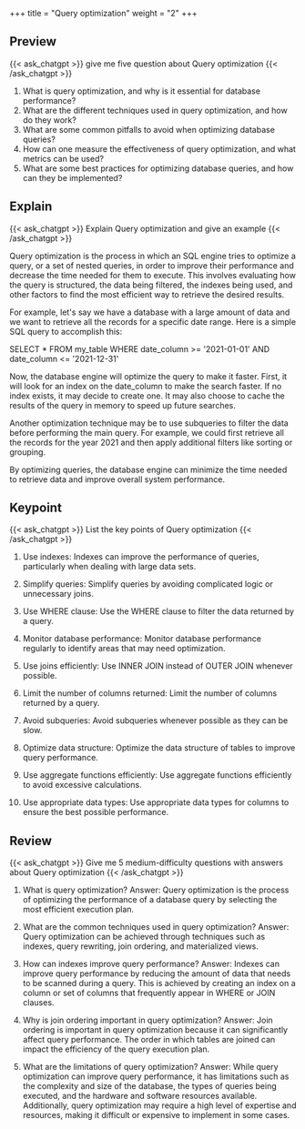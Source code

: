 +++
title = "Query optimization"
weight = "2"
+++
## Preview
{{< ask_chatgpt >}}
give me five question about Query optimization
{{< /ask_chatgpt >}}



1. What is query optimization, and why is it essential for database performance?
2. What are the different techniques used in query optimization, and how do they work?
3. What are some common pitfalls to avoid when optimizing database queries?
4. How can one measure the effectiveness of query optimization, and what metrics can be used?
5. What are some best practices for optimizing database queries, and how can they be implemented?   

## Explain
{{< ask_chatgpt >}}
Explain Query optimization and give an example
{{< /ask_chatgpt >}}



Query optimization is the process in which an SQL engine tries to optimize a query, or a set of nested queries, in order to improve their performance and decrease the time needed for them to execute. This involves evaluating how the query is structured, the data being filtered, the indexes being used, and other factors to find the most efficient way to retrieve the desired results.

For example, let's say we have a database with a large amount of data and we want to retrieve all the records for a specific date range. Here is a simple SQL query to accomplish this:

SELECT * FROM my_table WHERE date_column >= '2021-01-01' AND date_column <= '2021-12-31'

Now, the database engine will optimize the query to make it faster. First, it will look for an index on the date_column to make the search faster. If no index exists, it may decide to create one. It may also choose to cache the results of the query in memory to speed up future searches.

Another optimization technique may be to use subqueries to filter the data before performing the main query. For example, we could first retrieve all the records for the year 2021 and then apply additional filters like sorting or grouping.

By optimizing queries, the database engine can minimize the time needed to retrieve data and improve overall system performance.   

## Keypoint
{{< ask_chatgpt >}}
List the key points of Query optimization
{{< /ask_chatgpt >}}



1. Use indexes: Indexes can improve the performance of queries, particularly when dealing with large data sets.

2. Simplify queries: Simplify queries by avoiding complicated logic or unnecessary joins.

3. Use WHERE clause: Use the WHERE clause to filter the data returned by a query.

4. Monitor database performance: Monitor database performance regularly to identify areas that may need optimization.

5. Use joins efficiently: Use INNER JOIN instead of OUTER JOIN whenever possible.

6. Limit the number of columns returned: Limit the number of columns returned by a query.

7. Avoid subqueries: Avoid subqueries whenever possible as they can be slow.

8. Optimize data structure: Optimize the data structure of tables to improve query performance.

9. Use aggregate functions efficiently: Use aggregate functions efficiently to avoid excessive calculations.

10. Use appropriate data types: Use appropriate data types for columns to ensure the best possible performance.   

## Review
{{< ask_chatgpt >}}
Give me 5 medium-difficulty questions with answers about Query optimization
{{< /ask_chatgpt >}}



1. What is query optimization?
Answer: Query optimization is the process of optimizing the performance of a database query by selecting the most efficient execution plan.

2. What are the common techniques used in query optimization?
Answer: Query optimization can be achieved through techniques such as indexes, query rewriting, join ordering, and materialized views.

3. How can indexes improve query performance?
Answer: Indexes can improve query performance by reducing the amount of data that needs to be scanned during a query. This is achieved by creating an index on a column or set of columns that frequently appear in WHERE or JOIN clauses.

4. Why is join ordering important in query optimization?
Answer: Join ordering is important in query optimization because it can significantly affect query performance. The order in which tables are joined can impact the efficiency of the query execution plan.

5. What are the limitations of query optimization?
Answer: While query optimization can improve query performance, it has limitations such as the complexity and size of the database, the types of queries being executed, and the hardware and software resources available. Additionally, query optimization may require a high level of expertise and resources, making it difficult or expensive to implement in some cases.   

